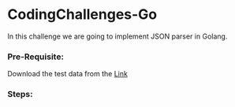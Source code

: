# CodingChallenges-Go

In this challenge we are going to implement JSON parser in Golang.

### Pre-Requisite:

Download the test data from the [Link](https://www.dropbox.com/s/vthtr4897fkuhw8/tests.zip?dl=0)

### Steps:
